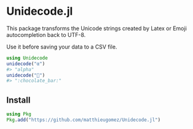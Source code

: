 # Unidecode.jl
This package transforms the Unicode strings created by Latex or Emoji autocompletion back to UTF-8. 

Use it before saving your data to a CSV file.
```julia
using Unidecode
unidecode("α")
#> "alpha"
unidecode("🍫")
#> ":chocolate_bar:"
```

## Install

```julia
using Pkg
Pkg.add("https://github.com/matthieugomez/Unidecode.jl")
```